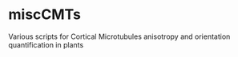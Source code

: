 # miscCMTs
Various scripts for Cortical Microtubules anisotropy and orientation quantification in plants
